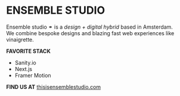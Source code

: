 # ENSEMBLE STUDIO


Ensemble studio ⚭ is a *design + digital hybrid* based in Amsterdam.\
We combine bespoke designs and blazing fast web experiences like vinaigrette.

**FAVORITE STACK**
- Sanity.io
- Next.js
- Framer Motion


**FIND US AT** [thisisensemblestudio.com](https://www.thisisensemblestudio.com)




